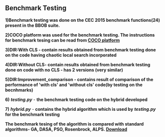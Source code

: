 ## Benchmark Testing

**1)Benchmark testing was done on the CEC 2015 benchmark functions(24) present in the BBOB suite.**

**2)COCO platform was used for the benchmark testing. The instructions for benchmark tesing can be read from [COCO platform](https://github.com/numbbo/coco)**

**3)DIR:With CLS - contain results obtained from benchmark testing done on the code having chaotic local search incorporated**

**4)DIR:Without CLS- contain results obtained from benchmark testing done on code with no CLS - has 2 versions (very similar)**

**5)DIR:Improvement_comparison - contains result of comparison of the performance of 'with cls' and 'without cls' code(by testing on the 
becnhmarks)**

**6)** ***testing.py*** - **the benchmark testing code on the hybrid developed**

**7)** ***hybrid.py*** - **contains the hybrid algorithm which is used by** ***testing.py*** **for the benchmark testing**

**The benchmark tesing of the algorithm is compared with standard algorithms- GA, DASA, PSO, Rosenbrock, ALPS. [Download](http://coco.gforge.inria.fr/doku.php?id=algorithms-bbob)**
